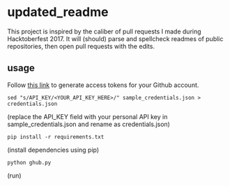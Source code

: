 # updated_readme

This project is inspired by the caliber of pull requests I made during Hacktoberfest 2017. It will (should) parse and spellcheck readmes of public repositories, then open pull requests with the edits.

## usage

Follow [this link](https://github.com/settings/tokens) to generate access tokens for your Github account.

`sed "s/API_KEY/<YOUR_API_KEY_HERE>/" sample_credentials.json > credentials.json`

(replace the API_KEY field with your personal API key in sample_credentials.json and rename as credentials.json)

`pip install -r requirements.txt`

(install dependencies using pip)

`python ghub.py`

(run)
